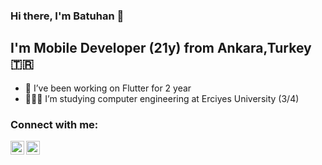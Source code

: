 ### Hi there, I'm Batuhan 👋


## I'm Mobile Developer (21y) from Ankara,Turkey 🇹🇷

- 💙 I’ve been working on Flutter for 2 year
- 👩🏻‍💻 I’m studying computer engineering at Erciyes University (3/4)


### Connect with me:

[<img align="left" alt="codeSTACKr | LinkedIn" width="22px" src="https://cdn.jsdelivr.net/npm/simple-icons@v3/icons/linkedin.svg" />][linkedin]
[<img align="left" alt="codeSTACKr | Instagram" width="22px" src="https://cdn.jsdelivr.net/npm/simple-icons@v3/icons/instagram.svg" />][instagram]



[instagram]: https://www.instagram.com/ttarumar
[linkedin]: https://www.linkedin.com/in/ttarumar
